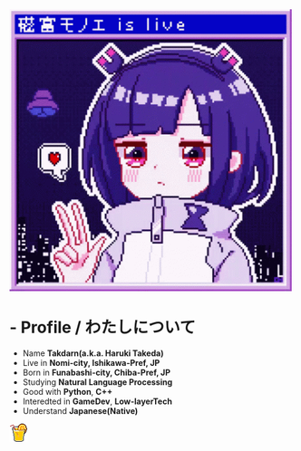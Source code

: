 <img src="img/anime.gif">
<link href="https://unpkg.com/nes.css@latest/css/nes.min.css" rel="stylesheet"/>

# - Profile / わたしについて

- Name **Takdarn(a.k.a. Haruki Takeda)**
- Live in **Nomi-city, Ishikawa-Pref, JP**
- Born in **Funabashi-city, Chiba-Pref, JP**
- Studying **Natural Language Processing**
- Good with **Python**, **C++**
- Interedted in **GameDev**, **Low-layerTech**
- Understand **Japanese(Native)**

<a href="https://twitter.com/takedarn_n"><img src="img/orange-juice.png"></a>
